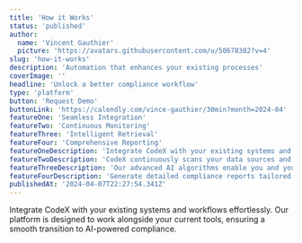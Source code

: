 ```yaml
---
title: 'How it Works'
status: 'published'
author:
  name: 'Vincent Gauthier'
  picture: 'https://avatars.githubusercontent.com/u/50678382?v=4'
slug: 'how-it-works'
description: 'Automation that enhances your existing processes'
coverImage: ''
headline: 'Unlock a better compliance workflow'
type: 'platform'
button: 'Request Demo'
buttonLink: 'https://calendly.com/vince-gauthier/30min?month=2024-04'
featureOne: 'Seamless Integration'
featureTwo: 'Continuous Monitoring'
featureThree: 'Intelligent Retrieval'
featureFour: 'Comprehensive Reporting'
featureOneDescription: 'Integrate CodeX with your existing systems and workflows effortlessly. Our platform is designed to work alongside your current tools, ensuring a smooth transition to AI-powered compliance.'
featureTwoDescription: 'CodeX continuously scans your data sources and regulatory databases, keeping you up-to-date with the latest compliance information. Stay ahead of potential issues and maintain a proactive approach to compliance.'
featureThreeDescription: 'Our advanced AI algorithms enable you and your website visitors to find specific compliance information, guidelines, and legal interpretations instantly. Save time and resources with our intelligent search capabilities.'
featureFourDescription: 'Generate detailed compliance reports tailored to your organization''s needs. CodeX provides a clear overview of your compliance status, highlighting potential issues and areas for improvement.'
publishedAt: '2024-04-07T22:27:54.341Z'
---
```


Integrate CodeX with your existing systems and workflows effortlessly. Our platform is designed to work alongside your current tools, ensuring a smooth transition to AI-powered compliance.